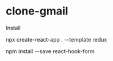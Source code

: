 # clone-gmail

Install

npx create-react-app . --template redux

npm install --save react-hook-form
